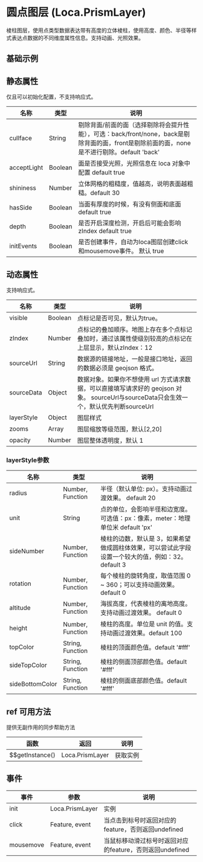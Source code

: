 # 圆点图层 (Loca.PrismLayer)
棱柱图层，使用点类型数据表达带有高度的立体棱柱，使用高度、颜色、半径等样式表达点数据的不同维度属性信息。支持动画、光照效果。

## 基础示例

<vuep template="#example"></vuep>

<script v-pre type="text/x-template" id="example">

  <template>
    <div class="amap-page-container">
      <el-amap :zoom="zoom" :center="center" :pitch="pitch" view-mode="3D" @init="initMap" :show-label="false" class="amap-demo">
        <el-amap-loca :amb-light="ambLight" :dir-light="dirLight" :point-light="pointLight">
          <el-amap-loca-prism :visible="visible" :source-url="sourceUrl" :layer-style="layerStyle"></el-amap-loca-prism>
        </el-amap-loca>
      </el-amap>
      <div class="toolbar">
        <button type="button" name="button" @click="toggleVisible">{{visible ? '隐藏标记' : '显示标记'}}</button>
      </div>
    </div>
  </template>

  <style>
    .amap-demo {
      height: 300px;
    }
  </style>

  <script>
    var topConf = {
        '上海市': 'https://a.amap.com/Loca/static/loca-v2/demos/images/top-one.png',
        '北京市': 'https://a.amap.com/Loca/static/loca-v2/demos/images/top-two.png',
        '广州市': 'https://a.amap.com/Loca/static/loca-v2/demos/images/top-three.png',
    };
    var map = null;
    module.exports = {
      name: 'amap-page',
      data() {
        return {
          zoom: 2,
          pitch: 55,
          center: [103.594884,36.964587],
          visible: true,
          ambLight: {
              intensity: 0.7,
              color: '#7b7bff',
          },
          dirLight: {
              intensity: 0.8,
              color: '#fff',
              target: [0, 0, 0],
              position: [0, -1, 1],
          },
          pointLight:  {
              color: 'rgb(240,88,25)',
              position: [112.028276, 31.58538, 2000000],
              intensity: 3,
              // 距离表示从光源到光照强度为 0 的位置，0 就是光不会消失。
              distance: 5000000,
          },
          sourceUrl: 'https://a.amap.com/Loca/static/loca-v2/demos/mock_data/gdp.json',
          layerStyle: {
              unit: 'meter',
              sideNumber: 32,
              topColor: (index, f) => {
                  var n = f.properties['GDP'];
                  return n > 7000 ? '#E97091' : '#2852F1';
              },
              sideTopColor: (index, f) => {
                  var n = f.properties['GDP'];
                  return n > 7000 ? '#E97091' : '#2852F1';
              },
              sideBottomColor: '#002bb9',
              radius: 15000,
              height: (index, f) => {
                  var props = f.properties;
                  var height = Math.max(100, Math.sqrt(props['GDP']) * 9000 - 50000);
                  var conf = topConf[props['名称']];
                  // top3 的数据，增加文字表达
                  if (conf) {
                      map.add(
                          new AMap.Marker({
                              anchor: 'bottom-center',
                              position: [f.coordinates[0], f.coordinates[1], height],
                              content: '<div style="margin-bottom: 10px; float: left; font-size: 14px;height: 57px; width: 180px; color:#fff; background: no-repeat url(' +
                                  conf +
                                  '); background-size: 100%;"><p style="margin: 7px 0 0 35px; height: 20px; line-height:20px;">' +
                                  props['名称'] + '人口 ' + props['人口'] + '</p>' +
                                  '<p style="margin: 4px 0 0 35px; height: 20px; line-height:20px; color: #00a9ff; font-size: 13px;">' +
                                  props['GDP'] + ' 元' +
                                  '</p></div>',
                          }),
                      );
                  }
                  return height;
                  // return 60000 + n * 100;
              },
              // rotation: 360 * 100,
              altitude: 0,
          }
        };
      },
      methods: {
        toggleVisible() {
          this.visible = !this.visible;
        },
        initMap(e){
          map = e;
        }
      }
    };
  </script>

</script>


## 静态属性
仅且可以初始化配置，不支持响应式。

名称 | 类型 | 说明
---|---|---|
cullface | String | 剔除背面/前面的面（选择剔除将会提升性能），可选：back/front/none，back是剔除背面的面，front是剔除前面的面，none是不进行剔除。default 'back'
acceptLight | Boolean | 面是否接受光照，光照信息在 loca 对象中配置 default true
shininess | Number | 立体网格的粗糙度，值越高，说明表面越粗糙。default 30
hasSide | Boolean | 当面有厚度的时候，有没有侧面和底面 default true
depth | Boolean | 是否开启深度检测，开启后可能会影响zIndex  default true
initEvents | Boolean | 是否创建事件，自动为loca图层创建click和mousemove事件。 默认 true

## 动态属性
支持响应式。

名称 | 类型 | 说明
---|---|---|
visible | Boolean | 点标记是否可见，默认为true。
zIndex | Number | 点标记的叠加顺序。地图上存在多个点标记叠加时，通过该属性使级别较高的点标记在上层显示，默认zIndex：12
sourceUrl | String | 数据源的链接地址，一般是接口地址，返回的数据必须是 geojson 格式。
sourceData | Object | 数据对象。如果你不想使用 url 方式请求数据，可以直接填写请求好的 geojson 对象。  sourceUrl与sourceData只会生效一个，默认优先判断sourceUrl
layerStyle | Object | 图层样式
zooms | Array | 图层缩放等级范围，默认[2,20]
opacity | Number | 图层整体透明度，默认 1

### layerStyle参数
名称 | 类型 | 说明
---|---|---|
radius | Number, Function | 半径（默认单位: px）。支持动画过渡效果。 default 20
unit | String | 点的单位，会影响半径和边宽度。可选值：px：像素，meter：地理单位米  default 'px'
sideNumber  | Number, Function | 棱柱的边数，默认是 3，如果希望做成圆柱体效果，可以尝试此字段设置一个较大的值，例如：32。  default 3
rotation | Number, Function | 每个棱柱的旋转角度，取值范围 0 ~ 360；可以支持动画效果。default 0
altitude  | Number, Function | 海拔高度，代表棱柱的离地高度。支持动画过渡效果。 default 0
height  | Number, Function | 棱柱的高度。单位是 unit 的值。支持动画过渡效果。default 100
topColor | String, Function | 棱柱的顶面颜色值。default '#fff'
sideTopColor | String, Function | 棱柱的侧面顶部颜色值。default '#fff'
sideBottomColor | String, Function | 棱柱的侧面底部颜色值。default '#fff'

## ref 可用方法
提供无副作用的同步帮助方法

函数 | 返回 | 说明
---|---|---|
$$getInstance() | Loca.PrismLayer | 获取实例

## 事件

事件 | 参数 | 说明
---|---|---|
init | Loca.PrismLayer | 实例
click | Feature, event | 当点击到标号时返回对应的feature，否则返回undefined
mousemove | Feature, event | 当鼠标移动滑过标号时返回对应的feature，否则返回undefined

